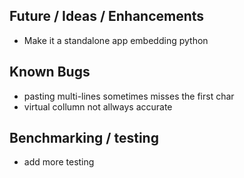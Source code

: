 Future / Ideas / Enhancements
-----------------------------

- Make it a standalone app embedding python

Known Bugs
----------

- pasting multi-lines sometimes misses the first char 
- virtual collumn not allways accurate

Benchmarking / testing
----------------------

- add more testing
